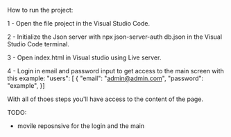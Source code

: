 
How to run the project:

1 - Open the file project in the Visual Studio Code.

2 - Initialize the Json server with npx json-server-auth db.json in the Visual Studio Code terminal.

3 - Open index.html in Visual studio using Live server.

4 - Login in email and password input to get access to the main screen with this example:
"users": [ { "email": "admin@admin.com", "password": "example", }]

With all of thoes steps you'll have access to the content of the page. 


TODO:
- movile reposnsive for the login and the main



